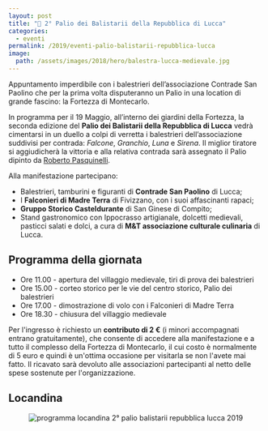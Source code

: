 ```yaml
---
layout: post
title: "📅 2° Palio dei Balistarii della Repubblica di Lucca"
categories:
  - eventi
permalink: /2019/eventi-palio-balistarii-repubblica-lucca
image:
  path: /assets/images/2018/hero/balestra-lucca-medievale.jpg
---
```


Appuntamento imperdibile con i balestrieri dell’associazione Contrade San
Paolino che per la prima volta disputeranno un Palio in una location di grande
fascino: la Fortezza di Montecarlo.

<!-- more -->

In programma per il 19 Maggio, all’interno dei giardini della Fortezza, la seconda edizione del **Palio dei Balistarii della Repubblica di Lucca** vedrà cimentarsi in un duello a colpi di verretta i balestrieri dell’associazione suddivisi per contrada: *Falcone*, *Granchio*, *Luna* e *Sirena*. Il miglior tiratore si aggiudicherà la vittoria e alla relativa contrada sarà assegnato il Palio dipinto da [Roberto Pasquinelli](/2019/roberto-pasquinelli-autore-palio-repubblica-lucca).

Alla manifestazione partecipano:

* Balestrieri, tamburini e figuranti di **Contrade San Paolino** di Lucca;
* I **Falconieri di Madre Terra** di Fivizzano, con i suoi affascinanti rapaci;
* **Gruppo Storico Casteldurante** di San Ginese di Compito;
* Stand gastronomico con Ippocrasso artigianale, dolcetti medievali, pasticci salati e dolci, a cura di **M&T associazione culturale culinaria** di Lucca.

## Programma della giornata

* Ore 11.00 - apertura del villaggio medievale, tiri di prova dei balestrieri
* Ore 15.00 - corteo storico per le vie del centro storico, Palio dei balestrieri
* Ore 17.00 - dimostrazione di volo con i Falconieri di Madre Terra
* Ore 18.30 - chiusura del villaggio medievale

Per l'ingresso è richiesto un **contributo  di 2 €** (i minori accompagnati
entrano gratuitamente), che consente di accedere alla manifestazione e a tutto
il complesso della Fortezza di Montecarlo, il cui costo è normalmente di 5 euro
e quindi è un'ottima occasione per visitarla se non l'avete mai fatto. Il
ricavato sarà devoluto alle associazioni partecipanti al netto delle spese
sostenute per l'organizzazione.

## Locandina

<figure class="align-center">
    <img src="{{ 'assets/images/2019/palio-balistarii/balistarii-2019.jpg' | absolute_url }}" alt="programma locandina 2° palio balistarii repubblica lucca 2019">
</figure>

<script type="application/ld+json">
{
  "@context": "http://schema.org",
  "@type": "Event",
  "location": {
    "@type": "Place",
    "address": {
      "@type": "PostalAddress",
      "addressLocality": "Montecarlo",
      "addressRegion": "LU",
      "postalCode": "55015",
      "streetAddress": "Via Fortezza, 4"
    },
    "name": "Fortezza di Montecarlo"
  },
  "offers": {
    "@type": "Offer",
    "price": "2",
    "priceCurrency": "EUR",
    "url": "https://consanpaolino.org/2019/eventi-palio-balistarii-repubblica-lucca",
    "availability": "http://schema.org/InStock",
    "validFrom": "2019-01-01T00:00"
  },
  "image": [
    "https://consanpaolino.org/assets/images/2019/palio-balistarii/balistarii-2019.jpg"
  ],
  "performer": {
    "@type": "PerformingGroup",
    "name": "Contrade San Paolino",
    "email": "consanpaolino@gmail.com"
  },
  "name": "2° Palio dei Balistarii della Repubblica di Lucca",
  "description": "Accampamento medievale con falconieri, gara di tiro dei balestrieri, gastronomia medievale.",
  "eventStatus": "EventScheduled",
  "startDate": "2019-05-19T09:00",
  "endDate": "2019-05-19T16:30",
  "url": "https://consanpaolino.org/2019/eventi-palio-balistarii-repubblica-lucca"
}
</script>
